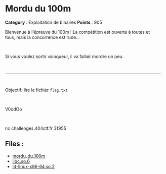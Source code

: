 # Mordu du 100m

**Category** : Exploitation de binaires
**Points** : 905

Bienvenue à l'épreuve du 100m ! La compétition est ouverte à toutes et tous, mais la concurrence est rude...

<p class="space">&nbsp;</p>

Si vous voulez sortir vainqueur, il va falloir mordre un peu.

<p class="space">&nbsp;</p>

***

<p class="space">&nbsp;</p>

Objectif: lire le fichier `flag.txt`

<p class="space">&nbsp;</p>

<div class="author">V0odOo</div>

<p class="space">&nbsp;</p>


nc challenges.404ctf.fr 31955

## Files : 
 - [mordu_du_100m](./mordu_du_100m)
 - [libc.so.6](./libc.so.6)
 - [ld-linux-x86-64.so.2](./ld-linux-x86-64.so.2)


